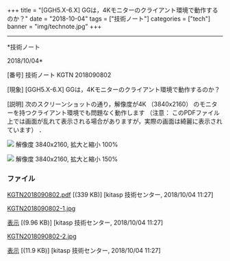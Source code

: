 ﻿+++
title = "[GGH5.X-6.X] GGは，4Kモニターのクライアント環境で動作するのか？"
date = "2018-10-04"
tags = ["技術ノート"]
categories = ["tech"]
banner = "img/technote.jpg"
+++

-----------------------------------------------------------------------------------------------------------------------------

*技術ノート

2018/10/04*


[番号]
技術ノート KGTN 2018090802

[現象]
[GGH5.X-6.X] GGは，4Kモニターのクライアント環境で動作するのか？

[説明]
次のスクリーンショットの通り，解像度が4K （3840x2160）
のモニターを持つクライアント環境でも問題なく動作します （注意：
このPDFファイル上では画面が乱れて表示される場合がありますが，実際の画面は綺麗に表示されています）
．

![](http://techreport.kitasp.net/attachments/download/4154/KGTN2018090802-1.jpg)
解像度 3840x2160, 拡大と縮小 100%

![](http://techreport.kitasp.net/attachments/download/4155/KGTN2018090802-2.jpg)
解像度 3840x2160, 拡大と縮小 150%


### ファイル

 
 


[KGTN2018090802.pdf](http://techreport.kitasp.net/attachments/download/4153/KGTN2018090802.pdf)
 [(339 KB)] [kitasp 技術センター, 2018/10/04
11:27]

[KGTN2018090802-1.jpg](http://techreport.kitasp.net/attachments/download/4154/KGTN2018090802-1.jpg)

[表示](http://techreport.kitasp.net/attachments/4154/KGTN2018090802-1.jpg "表示")
 [(9.96 KB)] [kitasp 技術センター, 2018/10/04
11:27]

[KGTN2018090802-2.jpg](http://techreport.kitasp.net/attachments/download/4155/KGTN2018090802-2.jpg)

[表示](http://techreport.kitasp.net/attachments/4155/KGTN2018090802-2.jpg "表示")
 [(11.9 KB)] [kitasp 技術センター, 2018/10/04
11:27]


 


 

